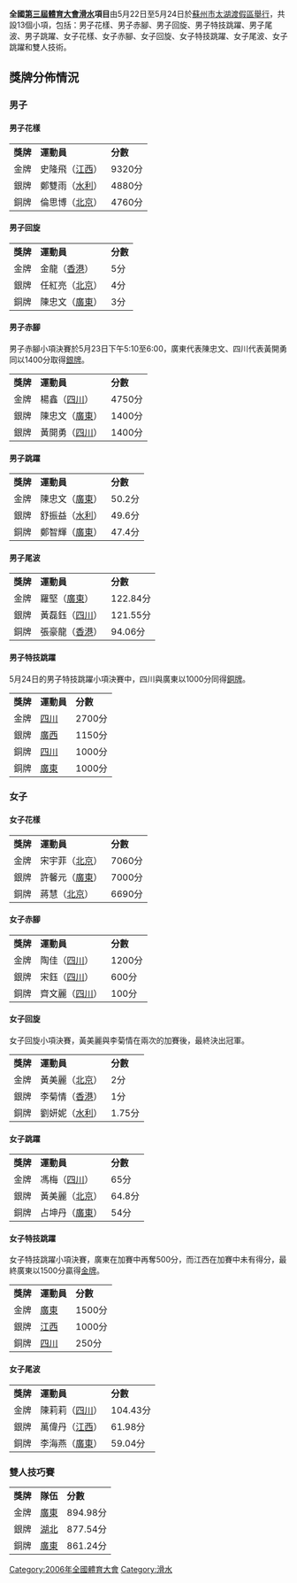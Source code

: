 **全國[第三屆體育大會](../Page/第三屆全國體育大會.md "wikilink")[滑水](../Page/滑水.md "wikilink")項目**由5月22日至5月24日於[蘇州市太湖渡假區舉行](https://zh.wikipedia.org/wiki/蘇州市太湖渡假區 "wikilink")，共設13個小項，包括：男子花樣、男子赤腳、男子回旋、男子特技跳躍、男子尾波、男子跳躍、女子花樣、女子赤腳、女子回旋、女子特技跳躍、女子尾波、女子跳躍和雙人技術。

## 獎牌分佈情況

### 男子

#### 男子花樣

|        |                                                            |        |
| ------ | ---------------------------------------------------------- | ------ |
| **獎牌** | **運動員**                                                    | **分數** |
| 金牌     | 史隆飛（[江西](https://zh.wikipedia.org/wiki/江西 "wikilink")）     | 9320分  |
| 銀牌     | 鄭雙雨（[水利](https://zh.wikipedia.org/wiki/水利體育協會 "wikilink")） | 4880分  |
| 銅牌     | 倫思博（[北京](https://zh.wikipedia.org/wiki/北京 "wikilink")）     | 4760分  |

#### 男子回旋

|        |                                                        |        |
| ------ | ------------------------------------------------------ | ------ |
| **獎牌** | **運動員**                                                | **分數** |
| 金牌     | 金龍（[香港](../Page/香港.md "wikilink")）                     | 5分     |
| 銀牌     | 任紅亮（[北京](https://zh.wikipedia.org/wiki/北京 "wikilink")） | 4分     |
| 銅牌     | 陳忠文（[廣東](https://zh.wikipedia.org/wiki/廣東 "wikilink")） | 3分     |

#### 男子赤腳

男子赤腳小項決賽於5月23日下午5:10至6:00，廣東代表陳忠文、四川代表黃開勇同以1400分取得[銀牌](https://zh.wikipedia.org/wiki/銀牌 "wikilink")。

|        |                                                        |        |
| ------ | ------------------------------------------------------ | ------ |
| **獎牌** | **運動員**                                                | **分數** |
| 金牌     | 楊鑫（[四川](https://zh.wikipedia.org/wiki/四川 "wikilink")）  | 4750分  |
| 銀牌     | 陳忠文（[廣東](https://zh.wikipedia.org/wiki/廣東 "wikilink")） | 1400分  |
| 銀牌     | 黃開勇（[四川](https://zh.wikipedia.org/wiki/四川 "wikilink")） | 1400分  |

#### 男子跳躍

|        |                                                            |        |
| ------ | ---------------------------------------------------------- | ------ |
| **獎牌** | **運動員**                                                    | **分數** |
| 金牌     | 陳忠文（[廣東](https://zh.wikipedia.org/wiki/廣東 "wikilink")）     | 50.2分  |
| 銀牌     | 舒振益（[水利](https://zh.wikipedia.org/wiki/水利體育協會 "wikilink")） | 49.6分  |
| 銅牌     | 鄭智輝（[廣東](https://zh.wikipedia.org/wiki/廣東 "wikilink")）     | 47.4分  |

#### 男子尾波

|        |                                                        |         |
| ------ | ------------------------------------------------------ | ------- |
| **獎牌** | **運動員**                                                | **分數**  |
| 金牌     | 羅堅（[廣東](https://zh.wikipedia.org/wiki/廣東 "wikilink")）  | 122.84分 |
| 銀牌     | 黃磊鈺（[四川](https://zh.wikipedia.org/wiki/四川 "wikilink")） | 121.55分 |
| 銅牌     | 張豪龍（[香港](../Page/香港.md "wikilink")）                    | 94.06分  |

#### 男子特技跳躍

5月24日的男子特技跳躍小項決賽中，四川與廣東以1000分同得[銅牌](https://zh.wikipedia.org/wiki/銅牌 "wikilink")。

|        |                                                   |        |
| ------ | ------------------------------------------------- | ------ |
| **獎牌** | **運動員**                                           | **分數** |
| 金牌     | [四川](https://zh.wikipedia.org/wiki/四川 "wikilink") | 2700分  |
| 銀牌     | [廣西](https://zh.wikipedia.org/wiki/廣西 "wikilink") | 1150分  |
| 銅牌     | [四川](https://zh.wikipedia.org/wiki/四川 "wikilink") | 1000分  |
| 銅牌     | [廣東](https://zh.wikipedia.org/wiki/廣東 "wikilink") | 1000分  |

### 女子

#### 女子花樣

|        |                                                        |        |
| ------ | ------------------------------------------------------ | ------ |
| **獎牌** | **運動員**                                                | **分數** |
| 金牌     | 宋宇菲（[北京](https://zh.wikipedia.org/wiki/北京 "wikilink")） | 7060分  |
| 銀牌     | 許馨元（[廣東](https://zh.wikipedia.org/wiki/廣東 "wikilink")） | 7000分  |
| 銅牌     | 蔣慧（[北京](https://zh.wikipedia.org/wiki/北京 "wikilink")）  | 6690分  |

#### 女子赤腳

|        |                                                        |        |
| ------ | ------------------------------------------------------ | ------ |
| **獎牌** | **運動員**                                                | **分數** |
| 金牌     | 陶佳（[四川](https://zh.wikipedia.org/wiki/四川 "wikilink")）  | 1200分  |
| 銀牌     | 宋鈺（[四川](https://zh.wikipedia.org/wiki/四川 "wikilink")）  | 600分   |
| 銅牌     | 齊文麗（[四川](https://zh.wikipedia.org/wiki/四川 "wikilink")） | 100分   |

#### 女子回旋

女子回旋小項決賽，黃美麗與李菊情在兩次的加賽後，最終決出冠軍。

|        |                                                            |        |
| ------ | ---------------------------------------------------------- | ------ |
| **獎牌** | **運動員**                                                    | **分數** |
| 金牌     | 黃美麗（[北京](https://zh.wikipedia.org/wiki/北京 "wikilink")）     | 2分     |
| 銀牌     | 李菊情（[香港](../Page/香港.md "wikilink")）                        | 1分     |
| 銅牌     | 劉妍妮（[水利](https://zh.wikipedia.org/wiki/水利體育協會 "wikilink")） | 1.75分  |

#### 女子跳躍

|        |                                                        |        |
| ------ | ------------------------------------------------------ | ------ |
| **獎牌** | **運動員**                                                | **分數** |
| 金牌     | 馮梅（[四川](https://zh.wikipedia.org/wiki/四川 "wikilink")）  | 65分    |
| 銀牌     | 黃美麗（[北京](https://zh.wikipedia.org/wiki/北京 "wikilink")） | 64.8分  |
| 銅牌     | 占坤丹（[廣東](https://zh.wikipedia.org/wiki/廣東 "wikilink")） | 54分    |

#### 女子特技跳躍

女子特技跳躍小項決賽，廣東在加賽中再奪500分，而江西在加賽中未有得分，最終廣東以1500分贏得[金牌](https://zh.wikipedia.org/wiki/金牌 "wikilink")。

|        |                                                   |        |
| ------ | ------------------------------------------------- | ------ |
| **獎牌** | **運動員**                                           | **分數** |
| 金牌     | [廣東](https://zh.wikipedia.org/wiki/廣東 "wikilink") | 1500分  |
| 銀牌     | [江西](https://zh.wikipedia.org/wiki/江西 "wikilink") | 1000分  |
| 銅牌     | [四川](https://zh.wikipedia.org/wiki/四川 "wikilink") | 250分   |

#### 女子尾波

|        |                                                        |         |
| ------ | ------------------------------------------------------ | ------- |
| **獎牌** | **運動員**                                                | **分數**  |
| 金牌     | 陳莉莉（[四川](https://zh.wikipedia.org/wiki/四川 "wikilink")） | 104.43分 |
| 銀牌     | 萬偉丹（[江西](https://zh.wikipedia.org/wiki/江西 "wikilink")） | 61.98分  |
| 銅牌     | 李海燕（[廣東](https://zh.wikipedia.org/wiki/廣東 "wikilink")） | 59.04分  |

### 雙人技巧賽

|        |                                                   |         |
| ------ | ------------------------------------------------- | ------- |
| **獎牌** | **隊伍**                                            | **分數**  |
| 金牌     | [廣東](https://zh.wikipedia.org/wiki/廣東 "wikilink") | 894.98分 |
| 銀牌     | [湖北](https://zh.wikipedia.org/wiki/湖北 "wikilink") | 877.54分 |
| 銅牌     | [廣東](https://zh.wikipedia.org/wiki/廣東 "wikilink") | 861.24分 |

[Category:2006年全國體育大會](https://zh.wikipedia.org/wiki/Category:2006年全國體育大會 "wikilink") [Category:滑水](https://zh.wikipedia.org/wiki/Category:滑水 "wikilink")